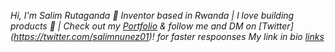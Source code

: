 *Hi, I'm Salim Rutaganda 👋 Inventor based in Rwanda | I love building products 🚀 | Check out my [Portfolio](https://salim.engineer) & follow me and DM on [Twitter] (https://twitter.com/salimnunez01)! for faster respoonses
My link in bio [links](https://links.salim.engineer)*
